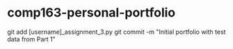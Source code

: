 # comp163-personal-portfolio
git add [username]_assignment_3.py 
git commit -m "Initial portfolio with test data from Part 1"
